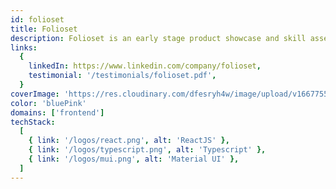 ```yaml
---
id: folioset
title: Folioset
description: Folioset is an early stage product showcase and skill assessment platform where users can share their product thinking,  build their portfolio and receive feedback from professionals.
links:
  {
    linkedIn: https://www.linkedin.com/company/folioset,
    testimonial: '/testimonials/folioset.pdf',
  }
coverImage: 'https://res.cloudinary.com/dfesryh4w/image/upload/v1667755998/portfolio/folioset_uadnik.png'
color: 'bluePink'
domains: ['frontend']
techStack:
  [
    { link: '/logos/react.png', alt: 'ReactJS' },
    { link: '/logos/typescript.png', alt: 'Typescript' },
    { link: '/logos/mui.png', alt: 'Material UI' },
  ]
---
```

